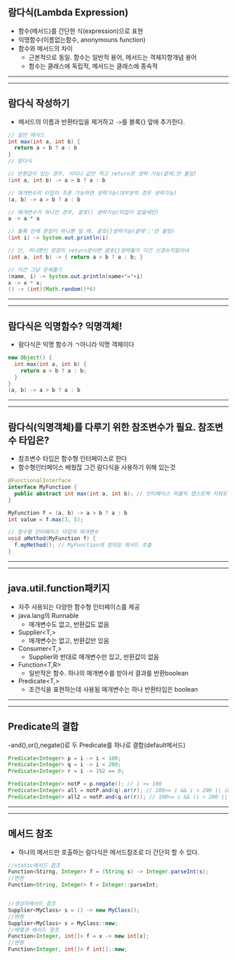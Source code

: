 ## 람다식(Lambda Expression)
- 함수(메서드)를 간단한 식(expression)으로 표현
- 익명함수(이름없는함수, anonymouns function)
- 함수와 메서드의 차이
  - 근본적으로 동일. 함수는 일반적 용어, 메서드는 객체지향개념 용어
  - 함수는 클래스에 독립적, 메서드는 클래스에 종속적
---
---
## 람다식 작성하기
- 메서드의 이름과 반환타입을 제거하고 `->`를 블록{} 앞에 추가한다.
```java
// 일반 메서드
int max(int a, int b) {
  return a > b ? a : b
}
// 람다식

// 반환값이 있는 경우, 식이나 값만 적고 return문 생략 가능(끝에;안 붙임)
(int a, int b) -> a > b ? a : b

// 매개변수의 타입이 추론 가능하면 생략가능(대부분의 경우 생략가능)
(a, b) -> a > b ? a : b

// 매개변수가 하나인 경우, 괄호() 생략가능(타입이 없을때만)
a -> a * a

// 블록 안에 문장이 하나뿐 일 때, 괄호{}생략가능(끝에';'안 붙임)
(int i) -> System.out.println(i)

// 단, 하나뿐인 문장이 return문이면 괄호{}생략불가 이건 신경쓰지말라네
(int a, int b) -> { return a > b ? a : b; }

// 이건 그냥 문제풀기
(name, i) -> System.out.println(name+"="+i)
x -> x * x; 
() -> (int)(Math.random()*6)
```
---
---
## 람다식은 익명함수? 익명객체!
- 람다식은 익명 함수가 ㄱ아니라 익명 객체이다
```java
new Object() {
  int max(int a, int b) {
    return a > b ? a : b;
  }
}
(a, b) -> a > b ? a : b
```
---
---
## 람다식(익명객체)를 다루기 위한 참조변수가 필요. 참조변수 타입은?
- 참조변수 타입은 함수형 인터페이스로 한다
- 함수형인터페이스 배웠잖 그건 람다식을 사용하기 위해 있는것
```java
@FunctionalInterface
interface MyFunction {
  public abstract int max(int a, int b); // 인터페이스 퍼블릭 앱스트랙 지워도 적용 됨
}

MyFunction f = (a, b) -> a > b ? a : b
int value = f.max(3, 5);

// 함수형 인터페이스 타입의 매개변수
void aMethod(MyFunction f) {
  f.myMethod(); // MyFunction에 정의된 메서드 호출
}
```
---
---
## java.util.function패키지
- 자주 사용되는 다양한 함수형 인터페이스를 제공
- java.lang의 Runnable
  - 매개변수도 없고, 반환값도 없음
- Supplier<T,>
  - 매개변수는 없고, 반환값만 있음
- Consumer<T,>
  - Supplier와 반대로 매개변수만 있고, 반환값이 없음
- Function<T,R>
  - 일반적은 함수. 하나의 매개변수를 받아서 결과를 반환boolean
- Predicate<T,>
  - 조건식을 표현하는데 사용됨 매개변수는 하나 반환타입은 boolean
---
---
## Predicate의 결합
-and(),or(),negate()로 두 Predicate를 하나로 결합(default메서드)
```java
Predicate<Integer> p = i -> i < 100;
Predicate<Integer> q = i -> i < 200;
Predicate<Integer> r = i -> 1%2 == 0;

Predicate<Integer> notP = p.negate(); // i >= 100
Predicate<Integer> all = notP.and(q).or(r); // 100<= i && i < 200 || i&2==0
Predicate<Integer> all2 = notP.and(q.or(r)); // 100<= i && (i < 200 || i&2==0)
```
---
---
## 메서드 참조
- 하나의 메서드만 호출하는 람다식은 메서드참조로 더 간단히 할 수 있다.
```java
//static메서드 참조
Function<Stirng, Integer> f = (String s) -> Integer.parseInt(s);
//변환 
Function<String, Integer> f = Integer::parseInt;


//생성자메서드 참조
Supplier<MyClass> s = () -> new MyClass();
//변환
Supplier<MyClass> s = MyClass::new;
//배열과 메서드 참조
Function<Integer, int[]> f = x -> new int[x];
//변환
Function<Integer, int[]> f int[]::new;



```